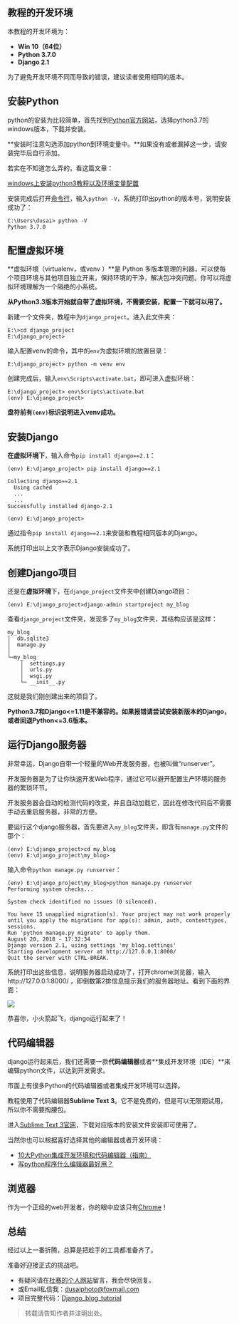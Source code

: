 ## 教程的开发环境

本教程的开发环境为：

- **Win 10（64位）**
- **Python 3.7.0**
- **Django 2.1**

为了避免开发环境不同而导致的错误，建议读者使用相同的版本。

## 安装Python

python的安装为比较简单，首先找到[Python官方网站](https://www.python.org/)，选择python3.7的windows版本，下载并安装。

**安装时注意勾选添加python到环境变量中。**如果没有或者漏掉这一步，请安装完毕后自行添加。

若实在不知道怎么弄的，看这篇文章：

[windows上安装python3教程以及环境变量配置](https://blog.csdn.net/random_w/article/details/78897365)

安装完成后打开[命令行](https://jingyan.baidu.com/article/046a7b3e83a505f9c27fa9a2.html)，输入`python -V`，系统打印出python的版本号，说明安装成功了：

```
C:\Users\dusai> python -V
Python 3.7.0
```



## 配置虚拟环境

**虚拟环境（virtualenv，或venv ）**是 Python 多版本管理的利器，可以使每个项目环境与其他项目独立开来，保持环境的干净，解决包冲突问题。你可以将虚拟环境理解为一个隔绝的小系统。

**从Python3.3版本开始就自带了虚拟环境，不需要安装，配置一下就可以用了。**

新建一个文件夹，教程中为`django_project`。进入此文件夹：

```
E:\>cd django_project
E:\django_project>
```

输入配置venv的命令，其中的`env`为虚拟环境的放置目录：

```
E:\django_project> python -m venv env  
```

创建完成后，输入`env\Scripts\activate.bat`，即可进入虚拟环境：

```
E:\django_project> env\Scripts\activate.bat
(env) E:\django_project>
```

**盘符前有`(env)`标识说明进入venv成功。**

## 安装Django

**在虚拟环境下**，输入命令`pip install django==2.1`：

```
(env) E:\django_project> pip install django==2.1

Collecting django==2.1
  Using cached 
  ...
  ...
Successfully installed django-2.1

(env) E:\django_project>
```

通过指令`pip install django==2.1`来安装和教程相同版本的Django。

系统打印出以上文字表示Django安装成功了。



## 创建Django项目

还是在**虚拟环境**下，在`django_project`文件夹中创建Django项目：

```
(env) E:\django_project>django-admin startproject my_blog
```

查看`django_project`文件夹，发现多了`my_blog`文件夹，其结构应该是这样：

```
my_blog
│  db.sqlite3
│  manage.py
│
└─my_blog
    │  settings.py
    │  urls.py
    │  wsgi.py
    └─ __init__.py
```

这就是我们刚创建出来的项目了。

**Python3.7和Django<=1.11是不兼容的。如果报错请尝试安装新版本的Django，或者回退Python<=3.6版本。**

## 运行Django服务器

非常幸运，Django自带一个轻量的Web开发服务器，也被叫做“runserver”。

开发服务器是为了让你快速开发Web程序，通过它可以避开配置生产环境的服务器的繁琐环节。

开发服务器会自动的检测代码的改变，并且自动加载它，因此在修改代码后不需要手动去重启服务器，非常的方便。

要运行这个django服务器，首先要进入`my_blog`文件夹，即含有`manage.py`文件的那个：

```
(env) E:\django_project>cd my_blog
(env) E:\django_project\my_blog>
```

输入命令`python manage.py runserver`：

```
(env) E:\django_project\my_blog>python manage.py runserver
Performing system checks...

System check identified no issues (0 silenced).

You have 15 unapplied migration(s). Your project may not work properly until you apply the migrations for app(s): admin, auth, contenttypes, sessions.
Run 'python manage.py migrate' to apply them.
August 20, 2018 - 17:32:34
Django version 2.1, using settings 'my_blog.settings'
Starting development server at http://127.0.0.1:8000/
Quit the server with CTRL-BREAK.
```

系统打印出这些信息，说明服务器启动成功了，打开chrome浏览器，输入http://127.0.0.1:8000/ ，即倒数第2排信息提示我们的服务器地址。看到下面的界面：

![](https://www.dusaiphoto.com/media/image/image_source/avatar_thumbnail/hello_django_udoIHbf.jpg)

恭喜你，小火箭起飞，django运行起来了！



## 代码编辑器

django运行起来后，我们还需要一款**代码编辑器**或者**集成开发环境（IDE）**来编辑python文件，以达到开发需求。

市面上有很多Python的代码编辑器或者集成开发环境可以选择。

教程使用了代码编辑器**Sublime Text 3**。它不是免费的，但是可以无限期试用，所以你不需要掏腰包。

进入[Sublime Text 3官网](https://www.sublimetext.com/3)，下载对应版本的安装文件安装即可使用了。

当然你也可以根据喜好选择其他的编辑器或者开发环境：

- [10大Python集成开发环境和代码编辑器（指南）](https://blog.csdn.net/cH3RUF0tErmB3yH/article/details/80156176)
- [写python程序什么编辑器最好用？](https://www.zhihu.com/question/20476960)

## 浏览器

作为一个正经的web开发者，你的眼中应该只有[Chrome](https://www.google.com/chrome/)！

## 总结

经过以上一番折腾，总算是把趁手的工具都准备齐了。

准备好迎接正式的挑战吧。

- 有疑问请在[杜赛的个人网站](http://www.dusaiphoto.com)留言，我会尽快回复。
- 或Email私信我：dusaiphoto@foxmail.com
- 项目完整代码：[Django_blog_tutorial](https://github.com/stacklens/django_blog_tutorial)

> 转载请告知作者并注明出处。